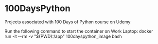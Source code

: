 # 100DaysPython
Projects associated with 100 Days of Python course on Udemy

Run the following command to start the container on Work Laptop:
docker run -it --rm -v "${PWD}:/app" 100dayspython_image bash

